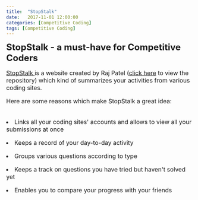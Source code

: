 ```yaml
---
title:  "StopStalk"
date:   2017-11-01 12:00:00
categories: [Competitive Coding]
tags: [Competitive Coding] 
---
```

<b><font size = "5">StopStalk - a must-have for Competitive Coders </font></b>

<font size = "3">
<p><a href = "https://www.stopstalk.com">StopStalk </a>is a website created by Raj Patel (<a href = "https://github.com/stopstalk/stopstalk-deployment">click here</a> to view the repository) which kind of summarizes your activities from various coding sites.</p>

<p>Here are some reasons which make StopStalk a great idea: </p>
<br>
<li>Links all your coding sites' accounts and allows to view all your submissions at once</li>
<p><li>Keeps a record of your day-to-day activity</li></p>
<li>Groups various questions according to type</li>
<p><li>Keeps a track on questions you have tried but haven't solved yet</li></p>
<li>Enables you to compare your progress with your friends</li>

</font>
